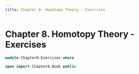 ```yaml
---
title: Chapter 8. Homotopy Theory - Exercises
---
```


# Chapter 8. Homotopy Theory - Exercises

```agda
module Chapter8.Exercises where

open import Chapter8.Book public
```
